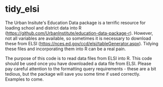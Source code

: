 # tidy_elsi
The Urban Insitute's Education Data package is a terrific resource for loading school and district data into R (https://github.com/UrbanInstitute/education-data-package-r). However, not all variables are available, so sometimes it is necessary to download these from ELSI (https://nces.ed.gov/ccd/elsi/tableGenerator.aspx). Tidying these files and incorporating them into R can be a real pain. 

The purpose of this code  is to read data files from ELSI into R. This code should be used once you have downloaded a data file from ELSI. Please pay careful attention to the formatting query requirements - these are a bit tedious, but the package will save you some time if used correctly. Examples to come. 
